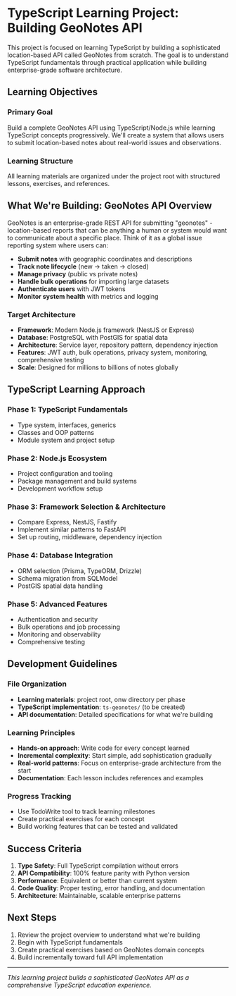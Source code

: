 # TypeScript Learning Project: Building GeoNotes API

This project is focused on learning TypeScript by building a sophisticated location-based API called GeoNotes from scratch. The goal is to understand TypeScript fundamentals through practical application while building enterprise-grade software architecture.

## Learning Objectives

### Primary Goal
Build a complete GeoNotes API using TypeScript/Node.js while learning TypeScript concepts progressively. We'll create a system that allows users to submit location-based notes about real-world issues and observations.

### Learning Structure
All learning materials are organized under the project root with structured lessons, exercises, and references.

## What We're Building: GeoNotes API Overview
GeoNotes is an enterprise-grade REST API for submitting "geonotes" - location-based reports that can be anything a human or system would want to communicate about a specific place. Think of it as a global issue reporting system where users can:

- **Submit notes** with geographic coordinates and descriptions
- **Track note lifecycle** (new → taken → closed)
- **Manage privacy** (public vs private notes)
- **Handle bulk operations** for importing large datasets
- **Authenticate users** with JWT tokens
- **Monitor system health** with metrics and logging

### Target Architecture
- **Framework**: Modern Node.js framework (NestJS or Express)
- **Database**: PostgreSQL with PostGIS for spatial data
- **Architecture**: Service layer, repository pattern, dependency injection
- **Features**: JWT auth, bulk operations, privacy system, monitoring, comprehensive testing
- **Scale**: Designed for millions to billions of notes globally

## TypeScript Learning Approach

### Phase 1: TypeScript Fundamentals
- Type system, interfaces, generics
- Classes and OOP patterns
- Module system and project setup

### Phase 2: Node.js Ecosystem
- Project configuration and tooling
- Package management and build systems
- Development workflow setup

### Phase 3: Framework Selection & Architecture
- Compare Express, NestJS, Fastify
- Implement similar patterns to FastAPI
- Set up routing, middleware, dependency injection

### Phase 4: Database Integration
- ORM selection (Prisma, TypeORM, Drizzle)
- Schema migration from SQLModel
- PostGIS spatial data handling

### Phase 5: Advanced Features
- Authentication and security
- Bulk operations and job processing
- Monitoring and observability
- Comprehensive testing

## Development Guidelines

### File Organization
- **Learning materials**: project root, onw directory per phase
- **TypeScript implementation**: `ts-geonotes/` (to be created)
- **API documentation**: Detailed specifications for what we're building

### Learning Principles
- **Hands-on approach**: Write code for every concept learned
- **Incremental complexity**: Start simple, add sophistication gradually
- **Real-world patterns**: Focus on enterprise-grade architecture from the start
- **Documentation**: Each lesson includes references and examples

### Progress Tracking
- Use TodoWrite tool to track learning milestones
- Create practical exercises for each concept
- Build working features that can be tested and validated

## Success Criteria
1. **Type Safety**: Full TypeScript compilation without errors
2. **API Compatibility**: 100% feature parity with Python version
3. **Performance**: Equivalent or better than current system
4. **Code Quality**: Proper testing, error handling, and documentation
5. **Architecture**: Maintainable, scalable enterprise patterns

## Next Steps
1. Review the project overview to understand what we're building
2. Begin with TypeScript fundamentals
3. Create practical exercises based on GeoNotes domain concepts
4. Build incrementally toward full API implementation

---

*This learning project builds a sophisticated GeoNotes API as a comprehensive TypeScript education experience.*